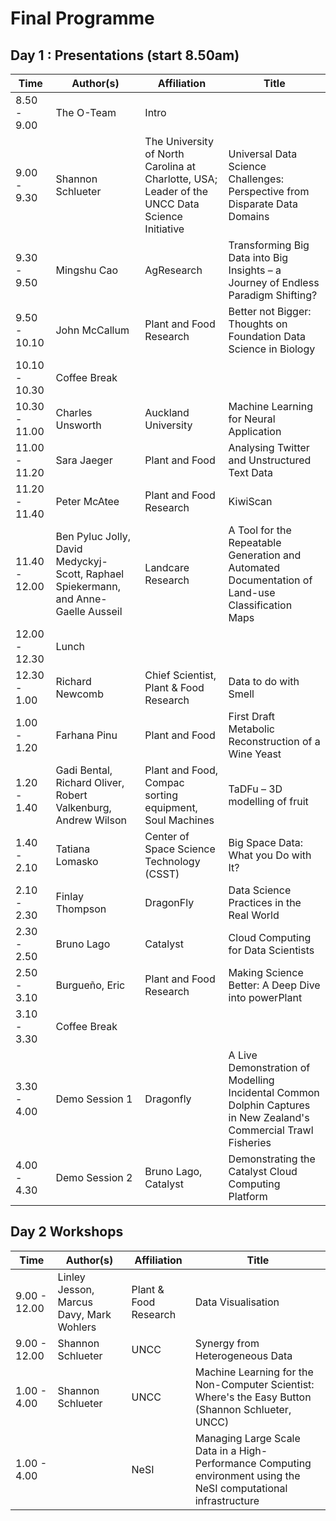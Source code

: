 # Final Programme

## Day 1 : Presentations (start 8.50am)

| Time        | Author(s)            | Affiliation                            | Title                                                        |
|-------------|---------------------------------------------------------------|------------------------------------------------------------------------------------------------|--------------------------------------------------------------------------------------------------|
| 8.50 - 9.00   | The O-Team           | Intro | |  
| 9.00 - 9.30   | Shannon Schlueter                                         | The University of North Carolina at Charlotte, USA; Leader of the UNCC Data Science Initiative | Universal Data Science Challenges: Perspective from Disparate Data Domains                       |
| 9.30 - 9.50   | Mingshu Cao                                                   | AgResearch                                                                                     | Transforming Big Data into Big Insights – a Journey of Endless Paradigm Shifting?                |
| 9.50 - 10.10  | John McCallum       | Plant and Food Research                 | Better not Bigger: Thoughts on Foundation Data Science in Biology |                                                                                                  
| 10.10 - 10.30   | Coffee Break        | | 
| 10.30 - 11.00  | Charles Unsworth                                        | Auckland University                                                                            | Machine Learning for Neural Application                                                          |
| 11.00 - 11.20   | Sara Jaeger                                                   | Plant and Food                                                                                 | Analysing Twitter and Unstructured Text Data                                                     |
| 11.20 - 11.40   | Peter McAtee        | Plant and Food Research                | KiwiScan                    |
| 11.40 - 12.00   | Ben Pyluc Jolly, David Medyckyj-Scott, Raphael Spiekermann, and Anne-Gaelle Ausseil | Landcare Research | A Tool for the Repeatable Generation and Automated Documentation of Land-use Classification Maps |
| 12.00 - 12.30   | Lunch        | | 
| 12.30 - 1.00 | Richard Newcomb        | Chief Scientist, Plant & Food Research | Data to do with Smell |
| 1.00 - 1.20  | Farhana Pinu        | Plant and Food | First Draft Metabolic Reconstruction of a Wine Yeast |
| 1.20 - 1.40   | Gadi Bental, Richard Oliver, Robert Valkenburg, Andrew Wilson | Plant and Food, Compac sorting equipment, Soul Machines | TaDFu – 3D modelling of fruit  |
| 1.40 - 2.10 | Tatiana Lomasko                                               | Center of Space Science Technology (CSST)                                                      | Big Space Data: What you Do with It?                                                             |
| 2.10 - 2.30 | Finlay Thompson      | DragonFly   | Data Science Practices in the Real World                                          |
| 2.30 - 2.50 | Bruno Lago                                                    | Catalyst                                                                                       | Cloud Computing for Data Scientists                                                              |
| 2.50 - 3.10   | Burgueño, Eric                                                | Plant and Food Research                                                                        | Making Science Better: A Deep Dive into powerPlant                                               |
| 3.10 - 3.30 | Coffee Break | | 
| 3.30 - 4.00   | Demo Session 1       | Dragonfly | A Live Demonstration of Modelling Incidental Common Dolphin Captures in New Zealand's Commercial Trawl Fisheries | 
| 4.00 - 4.30   | Demo Session 2       | Bruno Lago, Catalyst | Demonstrating the Catalyst Cloud Computing Platform | 


## Day 2 Workshops


| Time        | Author(s)            | Affiliation                            | Title                                                        |
|-------------|---------------------------------------------------------------|------------------------------------------------------------------------------------------------|--------------------------------------------------------------------------------------------------|
| 9.00 - 12.00 | Linley Jesson, Marcus Davy, Mark Wohlers |  Plant & Food Research | Data Visualisation | 
| 9.00 - 12.00 | Shannon Schlueter | UNCC | Synergy from Heterogeneous Data |
| 1.00 - 4.00  | Shannon Schlueter | UNCC | Machine Learning for the Non-Computer Scientist: Where's the Easy Button (Shannon Schlueter, UNCC) | 
| 1.00 - 4.00  |  | NeSI | Managing Large Scale Data in a High-Performance Computing environment using the NeSI computational infrastructure |
